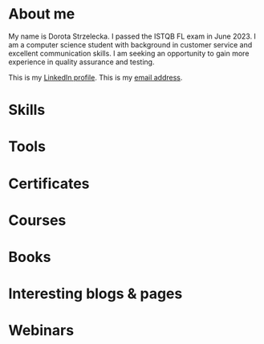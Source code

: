 # About me
My name is Dorota Strzelecka. I passed the ISTQB FL exam in June 2023. I am a computer science student with background in customer service and excellent communication skills. I am seeking an opportunity to gain more experience in quality assurance and testing. 

This is my [LinkedIn profile](https://www.linkedin.com/in/dorota-anna-strzelecka/). 
This is my [email address](mailto:dastrzelecka@gmail.com).

# Skills

# Tools

# Certificates

# Courses

# Books

# Interesting blogs & pages

# Webinars
